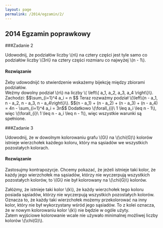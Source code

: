 ```yaml
---
layout: page
permalink: /2014/egzamin/2/
---
```


## 2014 Egzamin poprawkowy

###Zadanie 2

Udowodnij, że podziałów liczby \\(n\\) na cztery części jest tyle samo co podziałów
liczby \\(3n\\) na cztery części rozmiaru co najwyżej \\(n - 1\\).

<div data-collapse>
  <h4 class="collapsible">Rozwiązanie</h4>
  <div class="solution">
    <p>
      Żeby udowodnijć to stwierdzenie wskażemy bijekcję między zbiorami podziałów.<br/>
      Weźmy dowolny podział \(n\) na liczby \( \left\{ a_1, a_2, a_3, a_4 \right\}\). Zachodzi:
      $$\sum_{i=1}^4 a_i = n $$
      Teraz rozważmy podział \(\left\{n - a_1, n - a_2, n - a_3, n - a_4\right\}\).
      $$(n - a_1) + (n - a_2) + (n - a_3) + (n - a_4) = 4n - \sum_{i=1}^4 a_i = 3n$$
      Dodatkowo \(\forall_{i}\ 1 \leq a_i \leq n - 1\), więc \(\forall_{i}\ 1 \leq n - a_i \leq n - 1\),
      więc wszystkie warunki są spełnione.
    </p>
  </div>
</div>

###Zadanie 3

Udowodnij, że w dowolnym kolorowaniu grafu \\(G\\) na \\(\chi(G)\\) kolorów istnieje wierzchołek każdego koloru, który ma sąsiadów we wszystkich pozostałych kolorach.

<div data-collapse>
  <h4 class="collapsible">Rozwiązanie</h4>
  <div class="solution">
    <p>
      Zastosujmy kontrapozycje. Chcemy pokazać, że jeżeli istnieje taki kolor, że każdy jego wierzchołek ma sąsiadów, którzy nie wyczerpują wszystkich pozostałych kolorów, to \(G\) nie był kolorowany na \(\chi(G)\) kolorów.
    </p>
    <p>
    	Załóżmy, że istnieje taki kolor \(k\), że każdy wierzchołek tego koloru posiada sąsiadów, którzy nie wyczerpują wszystkich pozostałych kolorów.
    	Oznacza to, że każdy taki wierzchołek możemy przekolorować na inny kolor, który nie był wykorzystany wśród jego sąsiadów.
    	To z kolei oznacza, że w nowym kolorowaniu kolor \(k\) nie będzie w ogóle użyty. <br/>
    	Zatem wyjściowe kolorowanie wcale nie używało minimalnej możliwej liczby kolorów \(\chi(G)\).
    </p>
  </div>
</div>
